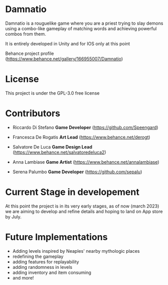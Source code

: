 # Damnatio

Damnatio is a rouguelike game where you are a priest trying to slay demons using a combo-like gameplay of matching words and achieving powerful combos from them.

It is entirely developed in Unity and for IOS only at this point

Behance project profile (https://www.behance.net/gallery/166955007/Damnatio)

# License
This project is under the GPL-3.0 free license

# Contributors
 - Riccardo Di Stefano
   **Game Developer** (https://github.com/Speengard)
   
- Francesca De Rogatis
  **Art Lead** (https://www.behance.net/derogt)
  
- Salvatore De Luca
  **Game Design Lead** (https://www.behance.net/salvatoredeluca2)

- Anna Lambiase
  **Game Artist** (https://www.behance.net/annalambiase)
  
- Serena Palumbo
  **Game Developer** (https://github.com/sepalu)
  
# Current Stage in developement
At this point the project is in its very early stages, as of now (march 2023) we are aiming to develop and refine details and hoping to land on App store by July.

# Future Implementations
- Adding levels inspired by Neaples' nearby mythologic places
- redefining the gameplay
- adding features for replayability
- adding randomness in levels
- adding inventory and item consuming
- and more!
 
